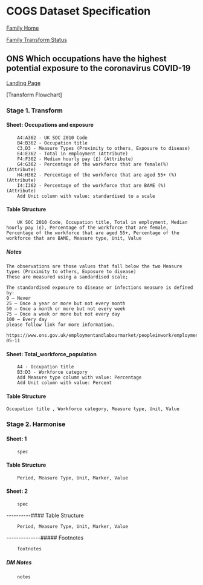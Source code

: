 <!-- #region -->
# COGS Dataset Specification

[Family Home](https://gss-cogs.github.io/family-covid-19/datasets/specmenu.html)

[Family Transform Status](https://gss-cogs.github.io/family-covid-19/datasets/index.html)

## ONS Which occupations have the highest potential exposure to the coronavirus COVID-19

[Landing Page](https://www.ons.gov.uk/employmentandlabourmarket/peopleinwork/employmentandemployeetypes/articles/whichoccupationshavethehighestpotentialexposuretothecoronaviruscovid19/2020-05-11)

[Transform Flowchart]

### Stage 1. Transform

#### Sheet: Occupations and exposure

        A4:A362 - UK SOC 2010 Code
        B4:B362 - Occupation title 
        C3,D3 - Measure Types (Proximity to others, Exposure to disease) 
        E4:E362 - Total in employment (Attribute)
        F4:F362 - Median hourly pay (£) (Attribute)
        G4:G362 - Percentage of the workforce that are female(%) (Attribute)
        H4:H362 - Percentage of the workforce that are aged 55+ (%) (Attribute)
        I4:I362 - Percentage of the workforce that are BAME (%) (Attribute)
        Add Unit column with value: standardised to a scale

#### Table Structure

		UK SOC 2010 Code, Occupation title, Total in employment, Median hourly pay (£), Percentage of the workforce that are female, Percentage of the workforce that are aged 55+, Percentage of the workforce that are BAME, Measure type, Unit, Value


##### Notes 
    The observations are those values that fall below the two Measure types (Proximity to others, Exposure to disease)
    These are measured using a sandardised scale;
    
    The standardised exposure to disease or infections measure is defined by:
    0 – Never
    25 – Once a year or more but not every month
    50 – Once a month or more but not every week
    75 – Once a week or more but not every day
    100 – Every day
    please follow link for more information. 
        https://www.ons.gov.uk/employmentandlabourmarket/peopleinwork/employmentandemployeetypes/articles/whichoccupationshavethehighestpotentialexposuretothecoronaviruscovid19/2020-05-11

#### Sheet: Total_workforce_population

        A4 - Occupation title 
        B3:D3 - Workforce category
        Add Measure type column with value: Percentage
        Add Unit column with value: Percent

#### Table Structure
    Occupation title , Workforce category, Measure type, Unit, Value


### Stage 2. Harmonise

#### Sheet: 1

		spec

#### Table Structure

		Period, Measure Type, Unit, Marker, Value

#### Sheet: 2

		spec

----------#### Table Structure

		Period, Measure Type, Unit, Marker, Value

--------------##### Footnotes

		footnotes

##### DM Notes

		notes

<!-- #endregion -->

```python

```
